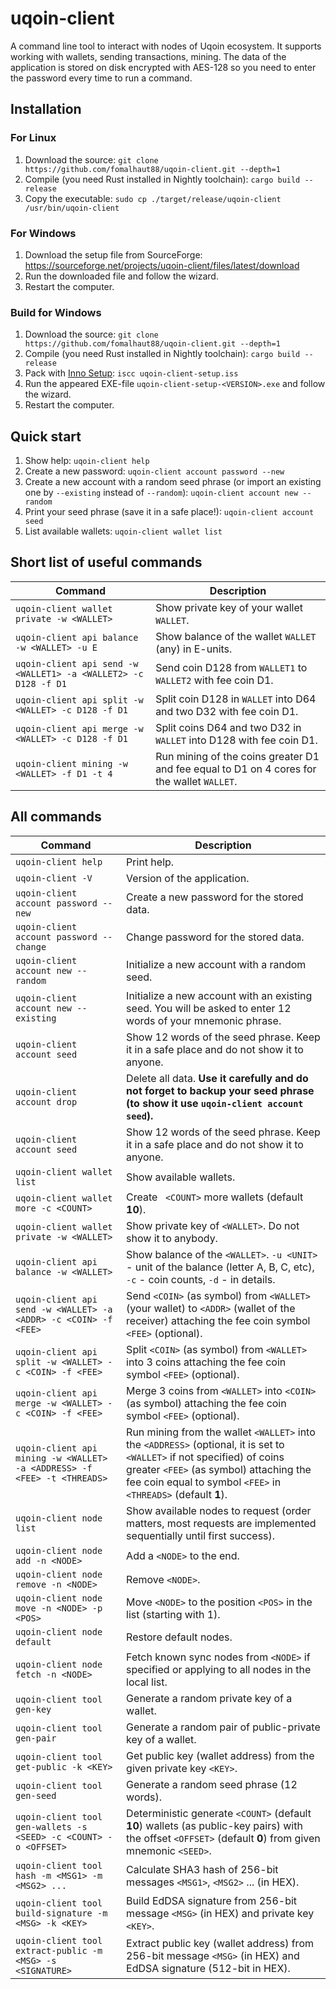 # uqoin-client

A command line tool to interact with nodes of Uqoin ecosystem. It supports
working with wallets, sending transactions, mining. The data of the application
is stored on disk encrypted with AES-128 so you need to enter the password
every time to run a command.

## Installation

### For Linux

1. Download the source: `git clone https://github.com/fomalhaut88/uqoin-client.git --depth=1`
2. Compile (you need Rust installed in Nightly toolchain): `cargo build --release`
3. Copy the executable: `sudo cp ./target/release/uqoin-client /usr/bin/uqoin-client`

### For Windows

1. Download the setup file from SourceForge: https://sourceforge.net/projects/uqoin-client/files/latest/download
2. Run the downloaded file and follow the wizard.
3. Restart the computer.

### Build for Windows

1. Download the source: `git clone https://github.com/fomalhaut88/uqoin-client.git --depth=1`
2. Compile (you need Rust installed in Nightly toolchain): `cargo build --release`
3. Pack with [Inno Setup](https://jrsoftware.org/isinfo.php): `iscc uqoin-client-setup.iss`
4. Run the appeared EXE-file `uqoin-client-setup-<VERSION>.exe` and follow the wizard.
5. Restart the computer.

## Quick start

1. Show help: `uqoin-client help`
2. Create a new password: `uqoin-client account password --new`
3. Create a new account with a random seed phrase (or import an existing one by 
`--existing` instead of `--random`): `uqoin-client account new --random`
4. Print your seed phrase (save it in a safe place!): `uqoin-client account seed`
5. List available wallets: `uqoin-client wallet list`

## Short list of useful commands

| Command | Description |
|---|---|
| `uqoin-client wallet private -w <WALLET>` | Show private key of your wallet `WALLET`. |
| `uqoin-client api balance -w <WALLET> -u E` | Show balance of the wallet `WALLET` (any) in E-units. |
| `uqoin-client api send -w <WALLET1> -a <WALLET2> -c D128 -f D1` | Send coin D128 from `WALLET1` to `WALLET2` with fee coin D1. |
| `uqoin-client api split -w <WALLET> -c D128 -f D1` | Split coin D128 in `WALLET` into D64 and two D32 with fee coin D1. |
| `uqoin-client api merge -w <WALLET> -c D128 -f D1` | Split coins D64 and two D32 in `WALLET` into D128 with fee coin D1. |
| `uqoin-client mining -w <WALLET> -f D1 -t 4` | Run mining of the coins greater D1 and fee equal to D1 on 4 cores for the wallet `WALLET`. |

## All commands

| Command | Description |
|---|---|
| `uqoin-client help` | Print help. |
| `uqoin-client -V` | Version of the application. |
| `uqoin-client account password --new` | Create a new password for the stored data. |
| `uqoin-client account password --change` | Change password for the stored data. |
| `uqoin-client account new --random` | Initialize a new account with a random seed. |
| `uqoin-client account new --existing` | Initialize a new account with an existing seed. You will be asked to enter 12 words of your mnemonic phrase. |
| `uqoin-client account seed` | Show 12 words of the seed phrase. Keep it in a safe place and do not show it to anyone. |
| `uqoin-client account drop` | Delete all data. **Use it carefully and do not forget to backup your seed phrase (to show it use `uqoin-client account seed`).** |
| `uqoin-client account seed` | Show 12 words of the seed phrase. Keep it in a safe place and do not show it to anyone. |
| `uqoin-client wallet list` | Show available wallets. |
| `uqoin-client wallet more -c <COUNT>` | Create ` <COUNT>` more wallets (default **10**). |
| `uqoin-client wallet private -w <WALLET>` | Show private key of `<WALLET>`. Do not show it to anybody. |
| `uqoin-client api balance -w <WALLET>` | Show balance of the `<WALLET>`. `-u <UNIT>` - unit of the balance (letter A, B, C, etc), `-c` - coin counts, `-d` - in details. |
| `uqoin-client api send -w <WALLET> -a <ADDR> -c <COIN> -f <FEE>` | Send `<COIN>` (as symbol) from `<WALLET>` (your wallet) to `<ADDR>` (wallet of the receiver) attaching the fee coin symbol `<FEE>` (optional). |
| `uqoin-client api split -w <WALLET> -c <COIN> -f <FEE>` | Split `<COIN>` (as symbol) from `<WALLET>` into 3 coins attaching the fee coin symbol `<FEE>` (optional). |
| `uqoin-client api merge -w <WALLET> -c <COIN> -f <FEE>` | Merge 3 coins from `<WALLET>` into `<COIN>` (as symbol) attaching the fee coin symbol `<FEE>` (optional). |
| `uqoin-client api mining -w <WALLET> -a <ADDRESS> -f <FEE> -t <THREADS>` | Run mining from the wallet `<WALLET>` into the `<ADDRESS>` (optional,  it is set to `<WALLET>` if not specified) of coins greater `<FEE>` (as symbol) attaching the fee coin equal to symbol `<FEE>` in `<THREADS>` (default **1**). |
| `uqoin-client node list` | Show available nodes to request (order matters, most requests are implemented sequentially until first success). |
| `uqoin-client node add -n <NODE>` | Add a `<NODE>` to the end. |
| `uqoin-client node remove -n <NODE>` | Remove `<NODE>`. |
| `uqoin-client node move -n <NODE> -p <POS>` | Move `<NODE>` to the position `<POS>` in the list (starting with 1). |
| `uqoin-client node default` | Restore default nodes. |
| `uqoin-client node fetch -n <NODE>` | Fetch known sync nodes from `<NODE>` if specified or applying to all nodes in the local list. |
| `uqoin-client tool gen-key` | Generate a random private key of a wallet. |
| `uqoin-client tool gen-pair` | Generate a random pair of public-private key of a wallet. |
| `uqoin-client tool get-public -k <KEY>` | Get public key (wallet address) from the given private key `<KEY>`. |
| `uqoin-client tool gen-seed` | Generate a random seed phrase (12 words). |
| `uqoin-client tool gen-wallets -s <SEED> -c <COUNT> -o <OFFSET>` | Deterministic generate `<COUNT>` (default **10**) wallets (as public-key pairs) with the offset `<OFFSET>` (default **0**) from given mnemonic `<SEED>`. |
| `uqoin-client tool hash -m <MSG1> -m <MSG2> ...` | Calculate SHA3 hash of 256-bit messages `<MSG1>`, `<MSG2>` ... (in HEX). |
| `uqoin-client tool build-signature -m <MSG> -k <KEY>` | Build EdDSA signature from 256-bit message `<MSG>` (in HEX) and private key `<KEY>`. |
| `uqoin-client tool extract-public -m <MSG> -s <SIGNATURE>` | Extract public key (wallet address) from 256-bit message `<MSG>` (in HEX) and EdDSA signature (512-bit in HEX). |
